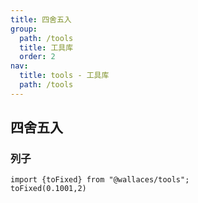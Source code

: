 ```yaml
---
title: 四舍五入
group:
  path: /tools
  title: 工具库
  order: 2
nav:
  title: tools - 工具库
  path: /tools
---
```

## 四舍五入

### 列子
```JS
import {toFixed} from "@wallaces/tools";
toFixed(0.1001,2) 
```
